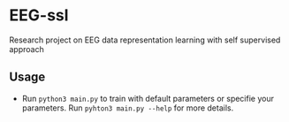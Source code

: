 # EEG-ssl
Research project on EEG data representation learning with self supervised approach

## Usage
- Run `python3 main.py` to train with default parameters or specifie your parameters. Run `pyhton3 main.py --help` for more details. 